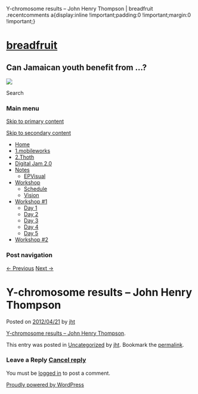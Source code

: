   Y-chromosome results – John Henry Thompson | breadfruit    .recentcomments a{display:inline !important;padding:0 !important;margin:0 !important;}

[breadfruit](http://j4u2.com/breadfruit-static/ "breadfruit")
=============================================================

Can Jamaican youth benefit from …?
----------------------------------

 [![](http://j4u2.com/breadfruit-static/wp-content/uploads/2012/04/vecr-1000x288.jpeg)](http://j4u2.com/breadfruit-static/) 

Search  

### Main menu

[Skip to primary content](#content "Skip to primary content")

[Skip to secondary content](#secondary "Skip to secondary content")

*   [Home](http://j4u2.com/breadfruit-static/)
*   [1.mobileworks](http://j4u2.com/breadfruit-static/mobileworks/)
*   [2.Thoth](http://j4u2.com/breadfruit-static/thoth/)
*   [Digital Jam 2.0](http://j4u2.com/breadfruit-static/digi-jam/)
*   [Notes](http://j4u2.com/breadfruit-static/notes/)
    *   [EPVisual](http://j4u2.com/breadfruit-static/notes/ep-visual/)
*   [Workshop](http://j4u2.com/breadfruit-static/workshop/)
    *   [Schedule](http://j4u2.com/breadfruit-static/workshop/schedule/)
    *   [Vision](http://j4u2.com/breadfruit-static/workshop/vision-page/)
*   [Workshop #1](http://j4u2.com/breadfruit-static/workshop-1/)
    *   [Day 1](http://j4u2.com/breadfruit-static/workshop-1/day-1/)
    *   [Day 2](http://j4u2.com/breadfruit-static/workshop-1/day-2/)
    *   [Day 3](http://j4u2.com/breadfruit-static/workshop-1/day-3/)
    *   [Day 4](http://j4u2.com/breadfruit-static/workshop-1/day-4/)
    *   [Day 5](http://j4u2.com/breadfruit-static/workshop-1/day-5/)
*   [Workshop #2](http://j4u2.com/breadfruit-static/workshop-2/)

### Post navigation

[← Previous](http://j4u2.com/breadfruit-static/2012/04/21/a-mid-career-switch-from-massachusetts-state-trooper-to-ios-developer-to-the-rescue-techcrunch/) [Next →](http://j4u2.com/breadfruit-static/2012/04/22/second-story-interactive-studios-interactive-media-design-development/)

Y-chromosome results – John Henry Thompson
==========================================

Posted on [2012/04/21](http://j4u2.com/breadfruit-static/2012/04/21/y-chromosome-results-john-henry-thompson/ "4:08 am") by [jht](http://j4u2.com/breadfruit-static/author/jht/ "View all posts by jht")

[Y-chromosome results – John Henry Thompson](http://www.johnhenrythompson.com/z-blog-1/y-chromosomeresults).

This entry was posted in [Uncategorized](http://j4u2.com/breadfruit-static/category/uncategorized/) by [jht](http://j4u2.com/breadfruit-static/author/jht/). Bookmark the [permalink](http://j4u2.com/breadfruit-static/2012/04/21/y-chromosome-results-john-henry-thompson/ "Permalink to Y-chromosome results – John Henry Thompson").

### Leave a Reply [Cancel reply](/breadfruit/2012/04/21/y-chromosome-results-john-henry-thompson/#respond)

You must be [logged in](http://j4u2.com/breadfruit-static/wp-login.php) to post a comment.

[Proudly powered by WordPress](http://wordpress.org/ "Semantic Personal Publishing Platform")